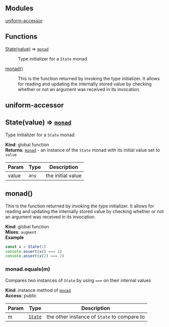 ## Modules

<dl>
<dt><a href="#module_uniform-accessor">uniform-accessor</a></dt>
<dd></dd>
</dl>

## Functions

<dl>
<dt><a href="#State">State(value)</a> ⇒ <code><a href="#monad">monad</a></code></dt>
<dd><p>Type initializer for a <code>State</code> monad</p>
</dd>
<dt><a href="#monad">monad()</a></dt>
<dd><p>This is the function returned by invoking the type initializer.
It allows for reading and updating the internally stored value
by checking whether or not an argument was received in its
invocation.</p>
</dd>
</dl>

<a name="module_uniform-accessor"></a>

## uniform-accessor
<a name="State"></a>

## State(value) ⇒ <code>[monad](#monad)</code>
Type initializer for a `State` monad

**Kind**: global function  
**Returns**: <code>[monad](#monad)</code> - an instance of the `State` monad with its initial value set to `value`  

| Param | Type | Description |
| --- | --- | --- |
| value | <code>any</code> | the initial value |

<a name="monad"></a>

## monad()
This is the function returned by invoking the type initializer.
It allows for reading and updating the internally stored value
by checking whether or not an argument was received in its
invocation.

**Kind**: global function  
**Mixes**: <code>augment</code>  
**Example**  
```js
const x = State(1)
console.assert(x() === 1)
console.assert(x(2) === 2)
```
<a name="monad+equals"></a>

### monad.equals(m)
Compares two instances of `State` by using `===` on their internal values

**Kind**: instance method of <code>[monad](#monad)</code>  
**Access**: public  

| Param | Type | Description |
| --- | --- | --- |
| m | <code>[State](#State)</code> | the other instance of `State` to compare to |


